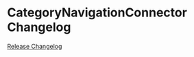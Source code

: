 # CategoryNavigationConnector Changelog

[Release Changelog](https://github.com/spryker/CategoryNavigationConnector/releases)
